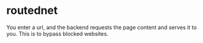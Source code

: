 # routednet
You enter a url, and the backend requests the page content and serves it to you. This is to bypass blocked websites.
